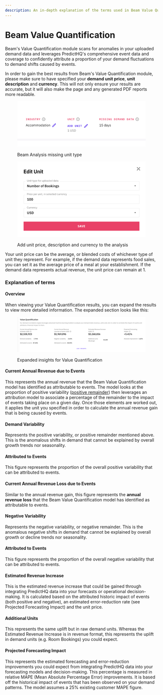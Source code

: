 ```yaml
---
description: An in-depth explanation of the terms used in Beam Value Quantification
---
```


# Beam Value Quantification

Beam's Value Quantification module scans for anomalies in your uploaded demand data and leverages PredictHQ's comprehensive event data and coverage to confidently attribute a proportion of your demand fluctuations to demand shifts caused by events.

In order to gain the best results from Beam's Value Quantification module, please make sure to have specified your **demand unit price**, **unit description** and **currency**. This will not only ensure your results are accurate, but it will also make the page and any generated PDF reports more readable.

<figure><img src="../../.gitbook/assets/image (73).png" alt=""><figcaption><p>Beam Analysis missing unit type </p></figcaption></figure>

<figure><img src="../../.gitbook/assets/image (74).png" alt=""><figcaption><p>Add unit price, description and currency to the analysis</p></figcaption></figure>

Your unit price can be the average, or blended costs of whichever type of unit they represent. For example, if the demand data represents food sales, you can set it as the average price of a meal at your establishment. If the demand data represents actual revenue, the unit price can remain at 1.

### Explanation of terms <a href="#explanation-of-terms" id="explanation-of-terms"></a>

#### Overview <a href="#overview" id="overview"></a>

When viewing your Value Quantification results, you can expand the results to view more detailed information. The expanded section looks like this:

<figure><img src="../../.gitbook/assets/image (75).png" alt=""><figcaption><p>Expanded insights for Value Quantification</p></figcaption></figure>

#### Current Annual Revenue due to Events <a href="#current-annual-revenue-due-to-events" id="current-annual-revenue-due-to-events"></a>

This represents the annual revenue that the Beam Value Quantification model has identified as attributable to events. The model looks at the proportion of positive variability ([positive remainder](./viewing-the-time-series-impact-analysis-in-beam.md)) then leverages an attribution model to associate a percentage of the remainder to the impact of events taking place on a given day. Once those elements are worked out, it applies the unit you specified in order to calculate the annual revenue gain that is being caused by events.

#### **Demand Variability**

Represents the positive variability, or positive remainder mentioned above. This is the anomalous shifts in demand that cannot be explained by overall growth trends nor seasonality.

#### **Attributed to Events**

This figure represents the proportion of the overall positive variability that can be attributed to events.

#### Current Annual Revenue Loss due to Events <a href="#current-annual-revenue-loss-due-to-events" id="current-annual-revenue-loss-due-to-events"></a>

Similar to the annual revenue gain, this figure represents the **annual revenue loss** that the Beam Value Quantification model has identified as attributable to events.

#### **Negative Variability**

Represents the negative variability, or negative remainder. This is the anomalous negative shifts in demand that cannot be explained by overall growth or decline trends nor seasonality.

#### **Attributed to Events**

This figure represents the proportion of the overall negative variability that can be attributed to events.

#### Estimated Revenue Increase <a href="#estimated-revenue-increase" id="estimated-revenue-increase"></a>

This is the estimated revenue increase that could be gained through integrating PredictHQ data into your forecasts or operational decision-making. It is calculated based on the attributed historic impact of events (both positive and negative), an estimated error-reduction rate (see Projected Forecasting Impact) and the unit price.

#### **Additional Units**

This represents the same uplift but in raw demand units. Whereas the Estimated Revenue Increase is in revenue format, this represents the uplift in demand units (e.g. Room Bookings) you could expect.

#### Projected Forecasting Impact <a href="#projected-forecasting-impact" id="projected-forecasting-impact"></a>

This represents the estimated forecasting and error-reduction improvements you could expect from integrating PredictHQ data into your forecasting models and decision-making. This percentage is measured in relative MAPE (Mean Absolute Percentage Error) improvements. It is based off the historical impact of events that has been observed on your demand patterns. The model assumes a 25% existing customer MAPE figure.
